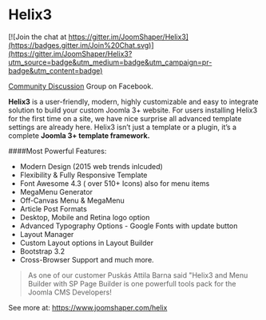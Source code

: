 # Helix3

[![Join the chat at https://gitter.im/JoomShaper/Helix3](https://badges.gitter.im/Join%20Chat.svg)](https://gitter.im/JoomShaper/Helix3?utm_source=badge&utm_medium=badge&utm_campaign=pr-badge&utm_content=badge)

[Community Discussion](https://www.facebook.com/groups/819713448150532/) Group on Facebook.

**Helix3** is a user-friendly, modern, highly customizable and easy to integrate solution to build your custom Joomla 3+ website. For users installing Helix3 for the first time on a site, we have nice surprise all advanced template settings are already here. Helix3 isn’t just a template or a plugin, it’s a complete **Joomla 3+ template framework.**

####Most Powerful Features:
- Modern Design  (2015 web trends inlcuded)
- Flexibility & Fully Responsive Template
- Font Awesome 4.3 ( over 510+ Icons) also for menu items
- MegaMenu Generator
- Off-Canvas Menu & MegaMenu
- Article Post Formats
- Desktop,  Mobile and Retina logo option
- Advanced Typography Options - Google Fonts with update button
- Layout Manager
- Custom Layout options in Layout Builder
- Bootstrap 3.2
- Cross-Browser Support
and much more.

>As one of our customer Puskás Attila Barna said "Helix3 and Menu Builder with SP Page Builder is one powerfull tools pack for the Joomla CMS Developers!

See more at: https://www.joomshaper.com/helix
